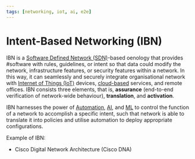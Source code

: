 ```yaml
---
tags: [networking, iot, ai, e2e]
---
```


# Intent-Based Networking (IBN)

IBN is a [Software Defined Network (SDN)](202305152046.md)-based oenology that
provides #software with rules, guidelines, or intent so that data could modify
the network, infrastructure features, or security features within a network. In
this way, it can seamlessly and securely integrate organisational network with
[Internet of Things (IoT)](202408142322.md) devices,
[cloud-based](202210012158.md) services, and remote offices. IBN consists three
elements, that is, **assurance** (end-to-end verification of network-wide
behaviour), **translation**, and **activation**.

IBN harnesses the power of [Automation](202409100037.md),
[AI](202409100038.md), and [ML](202409100041.md) to control the function of a
network to accomplish a specific intent, such that network is able to translate
it into policies and utilise automation to deploy appropriate configurations.

Example of IBN:
- Cisco Digital Network Architecture (Cisco DNA)
